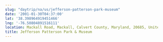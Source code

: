 ```yaml
---
slug: "daytrip/na/us/jefferson-patterson-park-museum"
date: '2001-01-30T04:37:00'
lat: '38.398964919451466'
lng: '-76.50804891516111'
location: Mackall Road, Mackall, Calvert County, Maryland, 20685, United States
title: Jefferson Patterson Park & Museum
---
```



